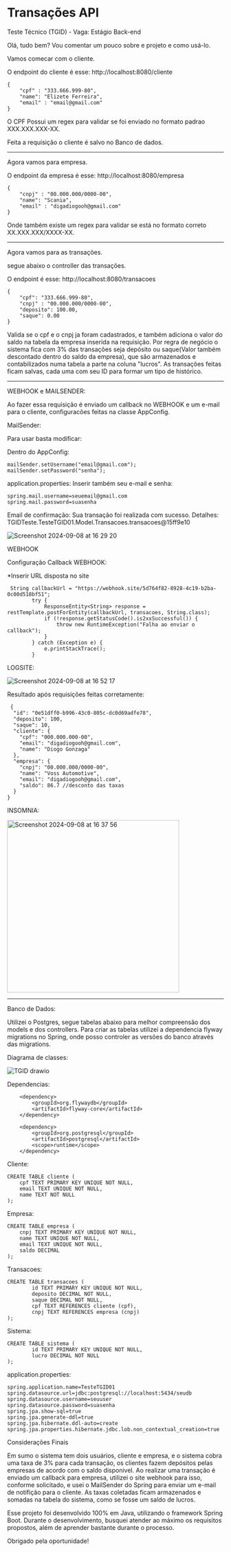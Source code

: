 # Transações API
Teste Técnico (TGID) - Vaga: Estágio Back-end

Olá, tudo bem? Vou comentar um pouco sobre e projeto e como usá-lo.

Vamos comecar com o cliente.

O endpoint do cliente é esse: http://localhost:8080/cliente

	{
		"cpf" : "333.666.999-80",
		"name": "Elizete Ferreira",
		"email" : "email@gmail.com"
	}

O CPF Possui um regex para validar se foi enviado no formato padrao
XXX.XXX.XXX-XX.

Feita a requisição o cliente é salvo no Banco de dados.

____________________________________________________________________________________________________________________________________________________________________________________________________________________________________________________________

Agora vamos para empresa.

O endpoint da empresa é esse: http://localhost:8080/empresa

	{
		"cnpj" : "00.000.000/0000-00",
		"name": "Scania",
		"email" : "digadiogooh@gmail.com"
	}

Onde também existe um regex para validar se está no formato correto
XX.XXX.XXX/XXXX-XX.

____________________________________________________________________________________________________________________________________________________________________________________________________________________________________________________________

Agora vamos para as transações.

segue abaixo o controller das transações.

O endpoint é esse: http://localhost:8080/transacoes

	{
	    "cpf": "333.666.999-80",
	    "cnpj" : "00.000.000/0000-00",
	    "deposito": 100.00,
	    "saque": 0.00
	}

Valida se o cpf e o cnpj ja foram cadastrados, e também adiciona o valor do saldo na tabela da empresa inserida na requisição. Por regra de negócio o sistema fica com 3% das transações seja depósito ou saque(Valor também descontado dentro do saldo da empresa), que são armazenados e contabilizados numa tabela a parte na coluna "lucros". As transações feitas ficam salvas, cada uma com seu ID para formar um tipo de histórico.

____________________________________________________________________________________________________________________________________________________________________________________________________________________________________________________________


WEBHOOK e MAILSENDER:

Ao fazer essa requisição é enviado um callback no WEBHOOK e um e-mail para o cliente, configuracões feitas na classe AppConfig.

MailSender:

Para usar basta modificar:

Dentro do AppConfig:
	
 	mailSender.setUsername("email@gmail.com");
	mailSender.setPassword("senha");

application.properties:
Inserir também seu e-mail e senha:
	
 	spring.mail.username=seuemail@gmail.com
	spring.mail.password=suasenha

Email de confirmação:
Sua transação foi realizada com sucesso. Detalhes: TGIDTeste.TesteTGID01.Model.Transacoes.transacoes@15ff9e10

![Screenshot 2024-09-08 at 16 29 20](https://github.com/user-attachments/assets/9e0d0cb7-1667-4416-8198-83394d06ce79)


WEBHOOK

Configuração Callback WEBHOOK:

*Inserir URL disposta no site

	 String callbackUrl = "https://webhook.site/5d764f82-8928-4c19-b2ba-0c00d518bf51";
	        try {
	            ResponseEntity<String> response = restTemplate.postForEntity(callbackUrl, transacoes, String.class);
	            if (!response.getStatusCode().is2xxSuccessful()) {
	                throw new RuntimeException("Falha ao enviar o callback");
	            }
	        } catch (Exception e) {
	            e.printStackTrace();
	        }

LOGSITE:
 
 ![Screenshot 2024-09-08 at 16 52 17](https://github.com/user-attachments/assets/20d2a8f9-2356-4e5b-afbf-232e8d3602e3)


 Resultado após requisições feitas corretamente:

	 {
	  "id": "0e51dff0-b996-43c0-805c-dc0d69adfe78",
	  "deposito": 100,
	  "saque": 10,
	  "cliente": {
	    "cpf": "000.000.000-00",
	    "email": "digadiogooh@gmail.com",
	    "name": "Diogo Gonzaga"
	  },
	  "empresa": {
	    "cnpj": "00.000.000/0000-00",
	    "name": "Voss Automotive",
	    "email": "digadiogooh@gmail.com",
	    "saldo": 86.7 //desconto das taxas
	  }
	}


INSOMNIA:

<img width="400" alt="Screenshot 2024-09-08 at 16 37 56" src="https://github.com/user-attachments/assets/419caa24-f927-4f4a-bef2-39287fcfbc31">

____________________________________________________________________________________________________________________________________________________________________________________________________________________________________________________________

Banco de Dados:

Utilizei o Postgres, segue tabelas abaixo para melhor compreensão dos models e dos controllers.
Para criar as tabelas utilizei a dependencia flyway migrations no Spring, onde posso controler as versões do banco através das migrations.

Diagrama de classes:

![TGID drawio](https://github.com/user-attachments/assets/9abb53b9-40f9-4fcd-be14-2365ee1dc1f7)


Dependencias:

		<dependency>
			<groupId>org.flywaydb</groupId>
			<artifactId>flyway-core</artifactId>
		</dependency>

  		<dependency>
			<groupId>org.postgresql</groupId>
			<artifactId>postgresql</artifactId>
			<scope>runtime</scope>
		</dependency>

Cliente:

	CREATE TABLE cliente (
	    cpf TEXT PRIMARY KEY UNIQUE NOT NULL,
	    email TEXT UNIQUE NOT NULL,
	    name TEXT NOT NULL
	);

 Empresa:

	CREATE TABLE empresa (
	    cnpj TEXT PRIMARY KEY UNIQUE NOT NULL,
	    name TEXT UNIQUE NOT NULL,
	    email TEXT UNIQUE NOT NULL,
	    saldo DECIMAL
	);
 
 Transacoes:

 	CREATE TABLE transacoes (
	        id TEXT PRIMARY KEY UNIQUE NOT NULL,
	        deposito DECIMAL NOT NULL,
	        saque DECIMAL NOT NULL,
	        cpf TEXT REFERENCES cliente (cpf),
	        cnpj TEXT REFERENCES empresa (cnpj)
	);

 Sistema:

 	CREATE TABLE sistema (
	        id TEXT PRIMARY KEY UNIQUE NOT NULL,
	        lucro DECIMAL NOT NULL
	);

 application.properties:

 	spring.application.name=TesteTGID01
	spring.datasource.url=jdbc:postgresql://localhost:5434/seudb
	spring.datasource.username=seuuser
	spring.datasource.password=suasenha
	spring.jpa.show-sql=true
	spring.jpa.generate-ddl=true
	spring.jpa.hibernate.ddl-auto=create
	spring.jpa.properties.hibernate.jdbc.lob.non_contextual_creation=true

 

Considerações Finais

Em sumo o sistema tem dois usuários, cliente e empresa, e o sistema cobra uma taxa de 3% para cada transação, os clientes fazem depósitos pelas empresas de acordo com o saldo disponivel. Ao realizar uma transação é enviado um callback para empresa, utilizei o site webhook para isso, conforme solicitado, e usei o MailSender do Spring para enviar um e-mail de notifição para o cliente. As taxas coletadas ficam armazenados e somadas na tabela do sistema, como se fosse um saldo de lucros.

Esse projeto foi desenvolvido 100% em Java, utilizando o framework Spring Boot. Durante o desenvolvimento, busquei atender ao máximo os requisitos propostos, além de aprender bastante durante o processo.

Obrigado pela oportunidade!










